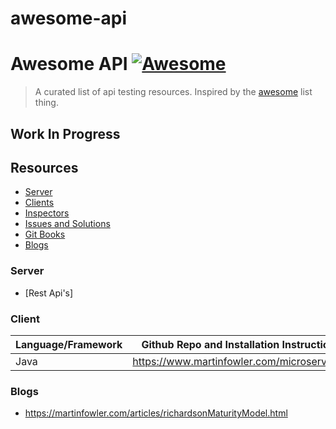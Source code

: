 # awesome-api

# Awesome API [![Awesome](https://cdn.rawgit.com/sindresorhus/awesome/d7305f38d29fed78fa85652e3a63e154dd8e8829/media/badge.svg)](https://github.com/sindresorhus/awesome)

> A curated list of api testing resources.
Inspired by the [awesome](https://github.com/sindresorhus/awesome) list thing.

## Work In Progress

## Resources

- [Server](#server)
- [Clients](#clients)
- [Inspectors](#inspector)
- [Issues and Solutions](#issuesandsolutions)
- [Git Books](#gitbooks)
- [Blogs](#blogs)

### Server
- [Rest Api's]

### Client
Language/Framework | Github Repo and Installation Instructions |
----- | ----- |
Java | https://www.martinfowler.com/microservices/

### Blogs
- https://martinfowler.com/articles/richardsonMaturityModel.html

